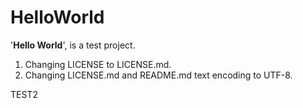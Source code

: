 ﻿# HelloWorld

'**Hello World**', is a test project.

1. Changing LICENSE to LICENSE.md.
2. Changing LICENSE.md and README.md text encoding to UTF-8.

TEST2